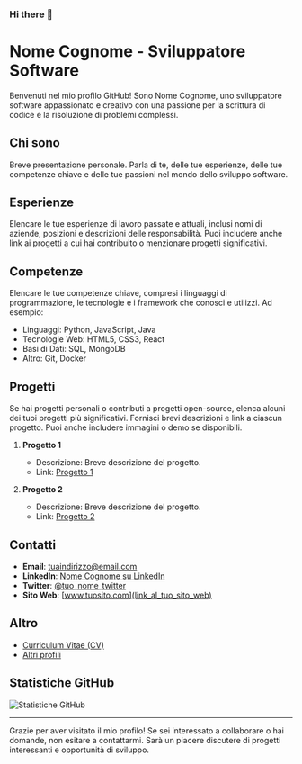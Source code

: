 ### Hi there 👋

<!--
**MoRa2297/MoRa2297** is a ✨ _special_ ✨ repository because its `README.md` (this file) appears on your GitHub profile.

Here are some ideas to get you started:

- 🔭 I’m currently working on ...
- 🌱 I’m currently learning ...
- 👯 I’m looking to collaborate on ...
- 🤔 I’m looking for help with ...
- 💬 Ask me about ...
- 📫 How to reach me: ...
- 😄 Pronouns: ...
- ⚡ Fun fact: ...
-->
# Nome Cognome - Sviluppatore Software

Benvenuti nel mio profilo GitHub! Sono Nome Cognome, uno sviluppatore software appassionato e creativo con una passione per la scrittura di codice e la risoluzione di problemi complessi.

## Chi sono

Breve presentazione personale. Parla di te, delle tue esperienze, delle tue competenze chiave e delle tue passioni nel mondo dello sviluppo software.

## Esperienze

Elencare le tue esperienze di lavoro passate e attuali, inclusi nomi di aziende, posizioni e descrizioni delle responsabilità. Puoi includere anche link ai progetti a cui hai contribuito o menzionare progetti significativi.

## Competenze

Elencare le tue competenze chiave, compresi i linguaggi di programmazione, le tecnologie e i framework che conosci e utilizzi. Ad esempio:

- Linguaggi: Python, JavaScript, Java
- Tecnologie Web: HTML5, CSS3, React
- Basi di Dati: SQL, MongoDB
- Altro: Git, Docker

## Progetti

Se hai progetti personali o contributi a progetti open-source, elenca alcuni dei tuoi progetti più significativi. Fornisci brevi descrizioni e link a ciascun progetto. Puoi anche includere immagini o demo se disponibili.

1. **Progetto 1**
   - Descrizione: Breve descrizione del progetto.
   - Link: [Progetto 1](link_al_progetto)

2. **Progetto 2**
   - Descrizione: Breve descrizione del progetto.
   - Link: [Progetto 2](link_al_progetto)

## Contatti

- **Email**: tuaindirizzo@email.com
- **LinkedIn**: [Nome Cognome su LinkedIn](link_al_profilo_LinkedIn)
- **Twitter**: [@tuo_nome_twitter](link_al_profilo_twitter)
- **Sito Web**: [www.tuosito.com](link_al_tuo_sito_web)

## Altro

- [Curriculum Vitae (CV)](link_al_tuo_CV)
- [Altri profili](link_ad_altri_profiligithub)

## Statistiche GitHub

![Statistiche GitHub](https://github-readme-stats.vercel.app/api?username=tuonome&show_icons=true&theme=dark)

---

Grazie per aver visitato il mio profilo! Se sei interessato a collaborare o hai domande, non esitare a contattarmi. Sarà un piacere discutere di progetti interessanti e opportunità di sviluppo.
